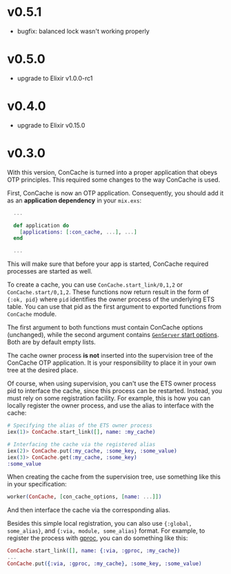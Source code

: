 # v0.5.1
- bugfix: balanced lock wasn't working properly

# v0.5.0
- upgrade to Elixir v1.0.0-rc1

# v0.4.0
- upgrade to Elixir v0.15.0

# v0.3.0

With this version, ConCache is turned into a proper application that obeys OTP principles. This required some changes to the way ConCache is used.

First, ConCache is now an OTP application. Consequently, you should add it as an **application dependency** in your `mix.exs`:

```elixir
  ...

  def application do
    [applications: [:con_cache, ...], ...]
  end

  ...
```

This will make sure that before your app is started, ConCache required processes are started as well.

To create a cache, you can use `ConCache.start_link/0,1,2` or `ConCache.start/0,1,2`. These functions now return result in the form of `{:ok, pid}` where `pid` identifies the owner process of the underlying ETS table. You can use that pid as the first argument to exported functions from `ConCache` module.

The first argument to both functions must contain ConCache options (unchanged), while the second argument contains [`GenServer` start options](http://elixir-lang.org/docs/stable/elixir/GenServer.html#t:options/0). Both are by default empty lists.

The cache owner process **is not** inserted into the supervision tree of the ConCache OTP application. It is your responsibility to place it in your own tree at the desired place.

Of course, when using supervision, you can't use the ETS owner process pid to interface the cache, since this process can be restarted. Instead, you must rely on some registration facility. For example, this is how you can locally register the owner process, and use the alias to interface with the cache:

```elixir
# Specifying the alias of the ETS owner process
iex(1)> ConCache.start_link([], name: :my_cache)

# Interfacing the cache via the registered alias
iex(2)> ConCache.put(:my_cache, :some_key, :some_value)
iex(3)> ConCache.get(:my_cache, :some_key)
:some_value
```

When creating the cache from the supervision tree, use something like this in your specification:

```elixir
worker(ConCache, [con_cache_options, [name: ...]])
```

And then interface the cache via the corresponding alias.

Besides this simple local registration, you can also use `{:global, some_alias}`, and `{:via, module, some_alias}` format. For example, to register the process with [gproc](https://github.com/uwiger/gproc), you can do something like this:

```elixir
ConCache.start_link([], name: {:via, :gproc, :my_cache})
...
ConCache.put({:via, :gproc, :my_cache}, :some_key, :some_value)
```